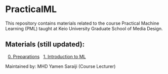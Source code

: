 # PracticalML

This repository contains materials related to the course Practical Machine Learning (PML) taught at Keio University Graduate School of Media Design.

## Materials (still updated):

&nbsp;&nbsp;[0. Preparations](https://github.com/mrayy/PracticalML/blob/master/0.%20Preparations/0.%20Preparations.ipynb)
&nbsp;&nbsp;[1. Introduction to ML](https://github.com/mrayy/PracticalML/blob/master/1.%20Introduction%20to%20ML/Session%201.ipynb)


Maintained by: MHD Yamen Saraiji (Course Lecturer)
